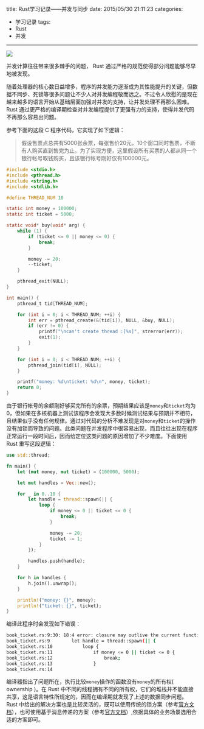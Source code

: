 title: Rust学习记录——并发与同步
date: 2015/05/30 21:11:23
categories:
- 学习记录
tags:
- Rust
- 并发

---
![](https://image.covertness.me/rust_bingfayutongbu_concurrency-movie-poster.jpg)

并发计算往往带来很多棘手的问题， Rust 通过严格的规范使得部分问题能够尽早地被发现。
<!-- more -->

随着处理器的核心数日益增多，程序的并发能力逐渐成为其性能提升的关键，但数据不同步、死锁等很多问题让不少人对并发编程敬而远之。不过令人欣慰的是现在越来越多的语言开始从基础层面加强对并发的支持，让并发处理不再那么困难。 Rust 通过更严格的编译期检查对并发编程提供了更强有力的支持，使得并发代码不再那么容易出问题。

参考下面的这段 C 程序代码，它实现了如下逻辑：
> 假设售票点总共有5000张余票，每张售价20元，10个窗口同时售票，不断有人购买直到售完为止。为了实现方便，这里假设所有买票的人都从同一个银行帐号取钱购买，且该银行帐号刚好仅有100000元。

```C
#include <stdio.h>
#include <pthread.h>
#include <string.h>
#include <stdlib.h>

#define THREAD_NUM 10

static int money = 100000;
static int ticket = 5000;

static void* buy(void* arg) {
	while (1) {
		if (ticket <= 0 || money <= 0) {
			break;
		}

		money -= 20;
		--ticket;
	}

	pthread_exit(NULL);
}

int main() {
	pthread_t tid[THREAD_NUM];

	for (int i = 0; i < THREAD_NUM; ++i) {
		int err = pthread_create(&(tid[i]), NULL, &buy, NULL);
        if (err != 0) {
            printf("\ncan't create thread :[%s]", strerror(err));
            exit(1);
        }
	}

	for (int i = 0; i < THREAD_NUM; ++i) {
		pthread_join(tid[i], NULL);
	}

	printf("money: %d\nticket: %d\n", money, ticket);
	return 0;
}
```

由于银行帐号的余额刚好够买完所有的余票，预期结果应该是`money`和`ticket`均为0，但如果在多核机器上测试该程序会发现大多数时候测试结果与预期并不相符，且结果似乎没有任何规律。通过对代码的分析不难发现是对`money`和`ticket`的操作没有加锁而导致的问题。此类问题在并发程序中很容易出现，而且往往出现在程序正常运行一段时间后，因而给定位这类问题的原因增加了不少难度。下面使用 Rust 重写这段逻辑：

```Rust
use std::thread;

fn main() {
	let (mut money, mut ticket) = (100000, 5000);

	let mut handles = Vec::new();

	for _ in 0..10 {
		let handle = thread::spawn(|| {
			loop {
			 	if money <= 0 || ticket <= 0 {
			 		break;
			 	}

			 	money -= 20;
				ticket -= 1;
			}
		});

		handles.push(handle);
	}

	for h in handles {
        h.join().unwrap();
    }

    println!("money: {}", money);
    println!("ticket: {}", ticket);
}
```

编译此程序时会发现如下错误：
```bash
book_ticket.rs:9:30: 18:4 error: closure may outlive the current function, but it borrows `money`, which is owned by the current function [E0373]
book_ticket.rs:9 		let handle = thread::spawn(|| {
book_ticket.rs:10 			loop {
book_ticket.rs:11 			 	if money <= 0 || ticket <= 0 {
book_ticket.rs:12 			 		break;
book_ticket.rs:13 			 	}
book_ticket.rs:14
```

编译器指出了问题所在，执行比较`money`操作的函数没有`money`的所有权( ownership )。在 Rust 中不同的线程拥有不同的所有权，它们的堆栈并不能直接共享，这是语言特性所规定的，因而在编译期就发现了上述的数据同步问题。
Rust 中给出的解决方案也是比较灵活的，既可以使用传统的锁方案（参考[官方文档](https://doc.rust-lang.org/stable/book/concurrency.html#safe-shared-mutable-state)），也可使用基于消息传递的方案（参考[官方文档](https://doc.rust-lang.org/stable/book/concurrency.html#channels)）,依据具体的业务场景选用合适的方案即可。
